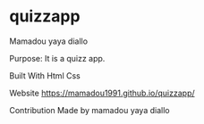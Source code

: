 # quizzapp
Mamadou yaya diallo

Purpose:
It is a quizz app.

Built With Html Css

Website https://mamadou1991.github.io/quizzapp/

Contribution Made by mamadou yaya diallo
